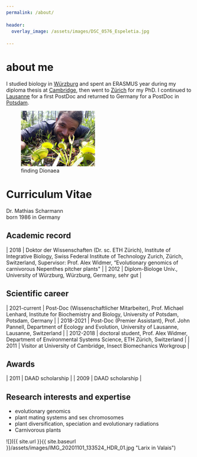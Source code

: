 ```yaml
---
permalink: /about/

header:
  overlay_image: /assets/images/DSC_0576_Espeletia.jpg

---
```


# about me

I studied biology in [Würzburg](https://www.biozentrum.uni-wuerzburg.de) and spent an ERASMUS year during my diploma thesis at [Cambridge](https://www.zoo.cam.ac.uk/research/groups/insect-biomechanics), then went to [Zürich](https://peg.ethz.ch/) for my PhD. I continued to [Lausanne](https://www.unil.ch/dee/pannell-group) for a first PostDoc and returned to Germany for a PostDoc in [Potsdam](https://www.uni-potsdam.de/en/ibb-genetik/index).

<figure style="width: 200px" class="align-center">
  <a href="/assets/images/20180801_130956.jpg" title="finding Dionaea" alt="finding Dionaea">
  <img src="/assets/images/20180801_130956.jpg" alt=""></a>
  <figcaption>finding Dionaea</figcaption>
</figure>


# Curriculum Vitae

Dr. Mathias Scharmann\
born 1986 in Germany

## Academic record

| 2018    | Doktor der Wissenschaften (Dr. sc. ETH Zürich), Institute of Integrative Biology, Swiss Federal Institute of Technology Zurich, Zürich, Switzerland, Supervisor: Prof. Alex Widmer, “Evolutionary genomics of carnivorous Nepenthes pitcher plants"     |
| 2012    | Diplom-Biologe Univ., University of Würzburg, Würzburg, Germany, sehr gut                               |


## Scientific career

| 2021-current | Post-Doc (Wissenschaftlicher Mitarbeiter), Prof. Michael Lenhard, Institute for Biochemistry and Biology, University of Potsdam, Potsdam, Germany |
| 2018-2021 |	Post-Doc (Premier Assistant), Prof. John Pannell, Department of Ecology and Evolution, University of Lausanne, Lausanne, Switzerland |
| 2012-2018 |	doctoral student, Prof. Alex Widmer, Department of Environmental Systems Science, ETH Zürich, Switzerland |
| 2011 |	Visitor at University of Cambridge, Insect Biomechanics Workgroup |

## Awards

| 2011	| DAAD scholarship |
| 2009	|	DAAD scholarship |

## Research interests and expertise
- evolutionary genomics
- plant mating systems and sex chromosomes
- plant diversification, speciation and evolutionary radiations
- Carnivorous plants


![]({{ site.url }}{{ site.baseurl }}/assets/images/IMG_20201101_133524_HDR_01.jpg "Larix in Valais")
